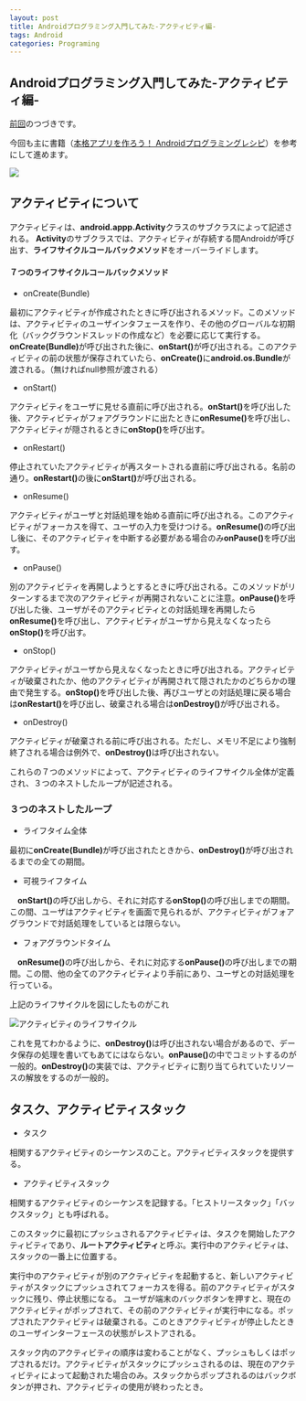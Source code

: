 ```yaml
---
layout: post
title: Androidプログラミング入門してみた-アクティビティ編-
tags: Android
categories: Programing
---
```

Androidプログラミング入門してみた-アクティビティ編-
-----------------
[前回](/Programing/2012/04/02/start-android-application-architecture)のつづきです。

今回も主に書籍（[本格アプリを作ろう！ Androidプログラミングレシピ](http://www.amazon.co.jp/gp/product/4844331272/ref=as_li_ss_il?ie=UTF8&tag=modalsoul-22&linkCode=as2&camp=247&creative=7399&creativeASIN=4844331272)）を参考にして進めます。

<a href="http://www.amazon.co.jp/gp/product/4844331272/ref=as_li_ss_il?ie=UTF8&tag=modalsoul-22&linkCode=as2&camp=247&creative=7399&creativeASIN=4844331272"><img border="0" src="http://ws.assoc-amazon.jp/widgets/q?_encoding=UTF8&Format=_SL160_&ASIN=4844331272&MarketPlace=JP&ID=AsinImage&WS=1&tag=modalsoul-22&ServiceVersion=20070822" ></a><img src="http://www.assoc-amazon.jp/e/ir?t=modalsoul-22&l=as2&o=9&a=4844331272" width="1" height="1" border="0" alt="" style="border:none !important; margin:0px !important;" />

## アクティビティについて
アクティビティは、<b>android.appp.Activity</b>クラスのサブクラスによって記述される。
<b>Activity</b>のサブクラスでは、アクティビティが存続する間Androidが呼び出す、<b>ライフサイクルコールバックメソッド</b>をオーバーライドします。


#### ７つのライフサイクルコールバックメソッド

- onCreate(Bundle)

最初にアクティビティが作成されたときに呼び出されるメソッド。このメソッドは、アクティビティのユーザインタフェースを作り、その他のグローバルな初期化（バックグラウンドスレッドの作成など）を必要に応じて実行する。<b>onCreate(Bundle)</b>が呼び出された後に、<b>onStart()</b>が呼び出される。このアクティビティの前の状態が保存されていたら、<b>onCreate()</b>に<b>android.os.Bundle</b>が渡される。（無ければnull参照が渡される）

- onStart()

アクティビティをユーザに見せる直前に呼び出される。<b>onStart()</b>を呼び出した後、アクティビティがフォアグラウンドに出たときに<b>onResume()</b>を呼び出し、アクティビティが隠されるときに<b>onStop()</b>を呼び出す。

- onRestart()

停止されていたアクティビティが再スタートされる直前に呼び出される。名前の通り。<b>onRestart()</b>の後に<b>onStart()</b>が呼び出される。

- onResume()

アクティビティがユーザと対話処理を始める直前に呼び出される。このアクティビティがフォーカスを得て、ユーザの入力を受けつける。<b>onResume()</b>の呼び出し後に、そのアクティビティを中断する必要がある場合のみ<b>onPause()</b>を呼び出す。

- onPause()

別のアクティビティを再開しようとするときに呼び出される。このメソッドがリターンするまで次のアクティビティが再開されないことに注意。<b>onPause()</b>を呼び出した後、ユーザがそのアクティビティとの対話処理を再開したら<b>onResume()</b>を呼び出し、アクティビティがユーザから見えなくなったら<b>onStop()</b>を呼び出す。

- onStop()

アクティビティがユーザから見えなくなったときに呼び出される。アクティビティが破棄されたか、他のアクティビティが再開されて隠されたかのどちらかの理由で発生する。<b>onStop()</b>を呼び出した後、再びユーザとの対話処理に戻る場合は<b>onRestart()</b>を呼び出し、破棄される場合は<b>onDestroy()</b>が呼び出される。

- onDestroy()

アクティビティが破棄される前に呼び出される。ただし、メモリ不足により強制終了される場合は例外で、<b>onDestroy()</b>は呼び出されない。



これらの７つのメソッドによって、アクティビティのライフサイクル全体が定義され、３つのネストしたループが記述される。

### ３つのネストしたループ

- ライフタイム全体

最初に<b>onCreate(Bundle)</b>が呼び出されたときから、<b>onDestroy()</b>が呼び出されるまでの全ての期間。

- 可視ライフタイム

　<b>onStart()</b>の呼び出しから、それに対応する<b>onStop()</b>の呼び出しまでの期間。この間、ユーザはアクティビティを画面で見られるが、アクティビティがフォアグラウンドで対話処理をしているとは限らない。

- フォアグラウンドタイム

　<b>onResume()</b>の呼び出しから、それに対応する<b>onPause()</b>の呼び出しまでの期間。この間、他の全てのアクティビティより手前にあり、ユーザとの対話処理を行っている。



上記のライフサイクルを図にしたものがこれ

![アクティビティのライフサイクル](http://codezine.jp/static/images/article/4657/01.gif)


これを見てわかるように、<b>onDestroy()</b>は呼び出されない場合があるので、データ保存の処理を書いてもあてにはならない。<b>onPause()</b>の中でコミットするのが一般的。<b>onDestroy()</b>の実装では、アクティビティに割り当てられていたリソースの解放をするのが一般的。


## タスク、アクティビティスタック

- タスク

相関するアクティビティのシーケンスのこと。アクティビティスタックを提供する。

- アクティビティスタック

相関するアクティビティのシーケンスを記録する。「ヒストリースタック」「バックスタック」とも呼ばれる。

このスタックに最初にプッシュされるアクティビティは、タスクを開始したアクティビティであり、<b>ルートアクティビティ</b>と呼ぶ。実行中のアクティビティは、スタックの一番上に位置する。

実行中のアクティビティが別のアクティビティを起動すると、新しいアクティビティがスタックにプッシュされてフォーカスを得る。前のアクティビティがスタックに残り、停止状態になる。
ユーザが端末のバックボタンを押すと、現在のアクティビティがポップされて、その前のアクティビティが実行中になる。ポップされたアクティビティは破棄される。このときアクティビティが停止したときのユーザインターフェースの状態がレストアされる。

スタック内のアクティビティの順序は変わることがなく、プッシュもしくはポップされるだけ。アクティビティがスタックにプッシュされるのは、現在のアクティビティによって起動された場合のみ。スタックからポップされるのはバックボタンが押され、アクティビティの使用が終わったとき。



